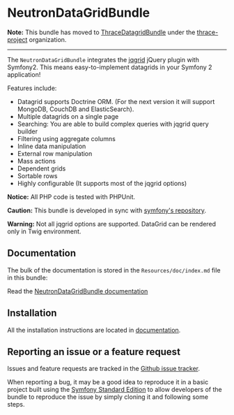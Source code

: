 NeutronDataGridBundle
=====================

**Note:** This bundle has moved to
[ThraceDatagridBundle](https://github.com/thrace-project/datagrid-bundle) under
the [thrace-project](https://github.com/thrace-project) organization.

----

The `NeutronDataGridBundle` integrates the [jqgrid](https://github.com/tonytomov/jqGrid)
jQuery plugin with Symfony2. This means easy-to-implement datagrids in your Symfony 2 application!

Features include:

- Datagrid supports Doctrine ORM. (For the next version it will support MongoDB, CouchDB and ElasticSearch).
- Multiple datagrids on a single page
- Searching: You are able to build complex queries with jqgrid query builder
- Filtering using aggregate columns
- Inline data manipulation
- External row manipulation
- Mass actions
- Dependent grids
- Sortable rows
- Highly configurable (It supports most of the jqgrid options)

**Notice:** All PHP code is tested with PHPUnit.

**Caution:** This bundle is developed in sync with [symfony's repository](https://github.com/symfony/symfony). 

**Warning:** Not all jqgrid options are supported. DataGrid can be rendered only in Twig environment.

Documentation
-------------

The bulk of the documentation is stored in the `Resources/doc/index.md`
file in this bundle:

Read the [NeutronDataGridBundle documentation](https://github.com/neutron-project/datagrid-bundle/blob/master/Resources/doc/index.md)

Installation
------------

All the installation instructions are located in [documentation](https://github.com/neutron-project/datagrid-bundle/blob/master/Resources/doc/index.md).

Reporting an issue or a feature request
---------------------------------------

Issues and feature requests are tracked in the [Github issue tracker](https://github.com/neutron-project/datagrid-bundle/issues).

When reporting a bug, it may be a good idea to reproduce it in a basic project
built using the [Symfony Standard Edition](https://github.com/symfony/symfony-standard)
to allow developers of the bundle to reproduce the issue by simply cloning it
and following some steps.



